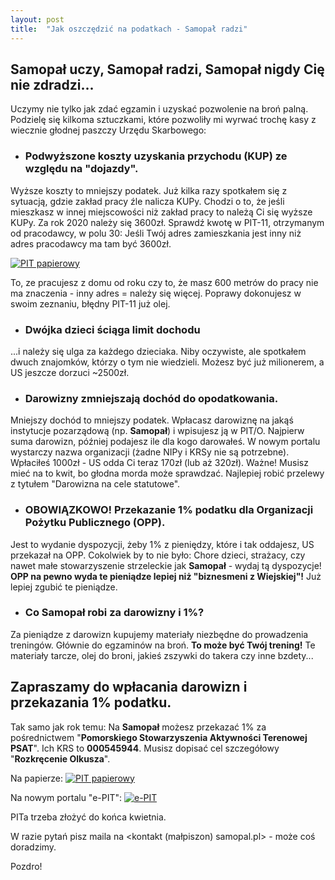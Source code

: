 ```yaml
---
layout: post
title:  "Jak oszczędzić na podatkach - Samopał radzi"
---
```


## Samopał uczy, Samopał radzi, Samopał nigdy Cię nie zdradzi...

Uczymy nie tylko jak zdać egzamin i uzyskać pozwolenie na broń palną. Podzielę się kilkoma sztuczkami, które pozwoliły mi wyrwać trochę kasy z wiecznie głodnej paszczy Urzędu Skarbowego:

- ### Podwyższone koszty uzyskania przychodu (KUP) ze względu na "dojazdy".
Wyższe koszty to mniejszy podatek. Już kilka razy spotkałem się z sytuacją, gdzie zakład pracy źle nalicza KUPy. Chodzi o to, że jeśli mieszkasz w innej miejscowości niż zakład pracy to należą Ci się wyższe KUPy. Za rok 2020 należy się 3600zł. Sprawdź kwotę w PIT-11, otrzymanym od pracodawcy, w polu 30: Jeśli Twój adres zamieszkania jest inny niż adres pracodawcy ma tam być 3600zł. 

<a href="https://samopal.pl/assets/images/pit11pole30.png"><img src="https://samopal.pl/assets/images/pit11pole30.png" alt="PIT papierowy"></a>

To, ze pracujesz z domu od roku czy to, że masz 600 metrów do pracy nie ma znaczenia - inny adres = należy się więcej. Poprawy dokonujesz w swoim zeznaniu, błędny PIT-11 już olej.

- ### Dwójka dzieci ściąga limit dochodu
...i należy się ulga za każdego dzieciaka. Niby oczywiste, ale spotkałem dwuch znajomków, którzy o tym nie wiedzieli. Możesz być już milionerem, a US jeszcze dorzuci ~2500zł.  

- ### Darowizny zmniejszają dochód do opodatkowania.
Mniejszy dochód to mniejszy podatek. Wpłacasz darowiznę na jakąś instytucje pozarządową (np. **Samopał**) i wpisujesz ją w PIT/O. Najpierw suma darowizn, później podajesz ile dla kogo darowałeś. W nowym portalu wystarczy nazwa organizacji (żadne NIPy i KRSy nie są potrzebne). Wpłaciłeś 1000zł - US odda Ci teraz 170zł (lub aż 320zł). Ważne! Musisz mieć na to kwit, bo głodna morda może sprawdzać. Najlepiej robić przelewy z tytułem "Darowizna na cele statutowe".

- ### OBOWIĄZKOWO! Przekazanie 1% podatku dla Organizacji Pożytku Publicznego (OPP).
Jest to wydanie dyspozycji, żeby 1% z pieniędzy, które i tak oddajesz, US przekazał na OPP. Cokolwiek by to nie było: Chore dzieci, strażacy, czy nawet małe stowarzyszenie strzeleckie jak **Samopał** - wydaj tą dyspozycje! **OPP na pewno wyda te pieniądze lepiej niż "biznesmeni z Wiejskiej"!** Już lepiej zgubić te pieniądze.

- ### Co **Samopał** robi za darowizny i 1%?
Za pieniądze z darowizn kupujemy materiały niezbędne do prowadzenia treningów. Głównie do egzaminów na broń. **To może być Twój trening!** Te materiały tarcze, olej do broni, jakieś zszywki do takera czy inne bzdety... 

## Zapraszamy do wpłacania darowizn i przekazania 1% podatku.

Tak samo jak rok temu: Na **Samopał** możesz przekazać 1% za pośrednictwem "**Pomorskiego Stowarzyszenia Aktywności Terenowej PSAT**". Ich KRS to **000545944**. Musisz dopisać cel szczegółowy "**Rozkręcenie Olkusza**".

Na papierze:
<a href="https://samopal.pl/assets/images/1proc.jpg"><img src="https://samopal.pl/assets/images/1proc.jpg" alt="PIT papierowy"></a>

Na nowym portalu "e-PIT":
<a href="https://samopal.pl/assets/images/1proc-epit.png"><img src="https://samopal.pl/assets/images/1proc-epit-m.png" alt="e-PIT"></a>

PITa trzeba złożyć do końca kwietnia.

W razie pytań pisz maila na <kontakt (małpiszon) samopal.pl> - może coś doradzimy.

Pozdro!